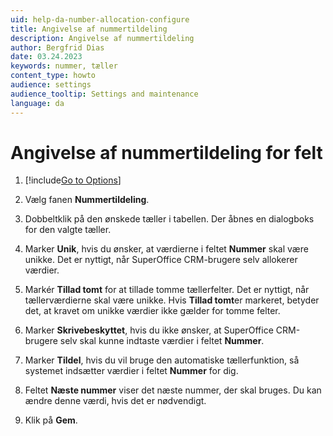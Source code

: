 ```yaml
---
uid: help-da-number-allocation-configure
title: Angivelse af nummertildeling
description: Angivelse af nummertildeling
author: Bergfrid Dias
date: 03.24.2023
keywords: nummer, tæller
content_type: howto
audience: settings
audience_tooltip: Settings and maintenance
language: da
---
```


# Angivelse af nummertildeling for felt

1. [!include[Go to Options](../includes/open-options.md)]

2. Vælg fanen **Nummertildeling**.

3. Dobbeltklik på den ønskede tæller i tabellen. Der åbnes en dialogboks for den valgte tæller.

4. Marker **Unik**, hvis du ønsker, at værdierne i feltet **Nummer** skal være unikke. Det er nyttigt, når SuperOffice CRM-brugere selv allokerer værdier.

5. Markér **Tillad tomt** for at tillade tomme tællerfelter. Det er nyttigt, når tællerværdierne skal være unikke. Hvis **Tillad tomt**er markeret, betyder det, at kravet om unikke værdier ikke gælder for tomme felter.

6. Marker **Skrivebeskyttet**, hvis du ikke ønsker, at SuperOffice CRM-brugere selv skal kunne indtaste værdier i feltet **Nummer**.

7. Marker **Tildel**, hvis du vil bruge den automatiske tællerfunktion, så systemet indsætter værdier i feltet **Nummer** for dig.

8. Feltet **Næste nummer** viser det næste nummer, der skal bruges. Du kan ændre denne værdi, hvis det er nødvendigt.

9. Klik på **Gem**.

<!-- Referenced links -->

<!-- Referenced images -->
